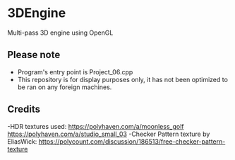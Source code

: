 # 3DEngine
Multi-pass 3D engine using OpenGL

Please note
-----------
- Program's entry point is Project_06.cpp
- This repository is for display purposes only, it has not been optimized to be ran on any foreign machines.

Credits
-------
-HDR textures used:
	https://polyhaven.com/a/moonless_golf
	https://polyhaven.com/a/studio_small_03
-Checker Pattern texture by EliasWick:
	https://polycount.com/discussion/186513/free-checker-pattern-texture